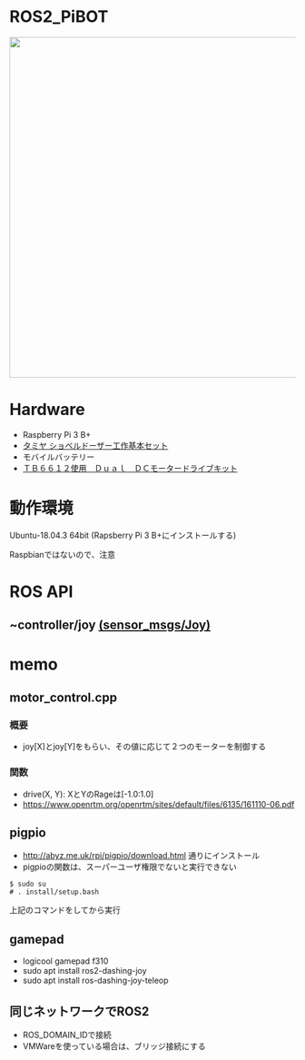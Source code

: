 # ROS2_PiBOT
<img src="https://user-images.githubusercontent.com/1625932/72203578-ba238580-34b0-11ea-9230-da99632cd875.jpg" width="600px">

# Hardware
 - Raspberry Pi 3 B+
 - [タミヤ ショベルドーザー工作基本セット](https://www.amazon.co.jp/%E3%82%BF%E3%83%9F%E3%83%A4-%E6%A5%BD%E3%81%97%E3%81%84%E5%B7%A5%E4%BD%9C%E3%82%B7%E3%83%AA%E3%83%BC%E3%82%BA-No-107-%E3%82%B7%E3%83%A7%E3%83%99%E3%83%AB%E3%83%89%E3%83%BC%E3%82%B6%E3%83%BC%E5%B7%A5%E4%BD%9C%E5%9F%BA%E6%9C%AC%E3%82%BB%E3%83%83%E3%83%88-70107/dp/B002DR3H5I/ref=pd_aw_sbs_21_5/356-6988335-3432811?_encoding=UTF8&pd_rd_i=B002DR3H5I&pd_rd_r=47ed4ac3-e9e9-4253-87ec-194fb1966823&pd_rd_w=8iAcA&pd_rd_wg=sCtHp&pf_rd_p=1893a417-ba87-4709-ab4f-0dece788c310&pf_rd_r=8J7W5P57K8F1MMVJAQH6&psc=1&refRID=8J7W5P57K8F1MMVJAQH6)
 - モバイルバッテリー
 - [ＴＢ６６１２使用　Ｄｕａｌ　ＤＣモータードライブキット](http://akizukidenshi.com/catalog/g/gK-11219/)

# 動作環境
Ubuntu-18.04.3 64bit (Rapsberry Pi 3 B+にインストールする)

Raspbianではないので、注意

# ROS API
## ~controller/joy  [(sensor_msgs/Joy)](http://docs.ros.org/api/sensor_msgs/html/msg/Joy.html)

# memo
## motor_control.cpp
### 概要
 - joy[X]とjoy[Y]をもらい、その値に応じて２つのモーターを制御する
### 関数
 - drive(X, Y): XとYのRageは[-1.0:1.0]
 - https://www.openrtm.org/openrtm/sites/default/files/6135/161110-06.pdf


## pigpio
 - http://abyz.me.uk/rpi/pigpio/download.html 通りにインストール
 - pigpioの関数は、スーパーユーザ権限でないと実行できない
 ```
 $ sudo su
 # . install/setup.bash
```
上記のコマンドをしてから実行

## gamepad
- logicool gamepad f310
- sudo apt install ros2-dashing-joy
- sudo apt install ros-dashing-joy-teleop

## 同じネットワークでROS2
 - ROS_DOMAIN_IDで接続
 - VMWareを使っている場合は、ブリッジ接続にする
